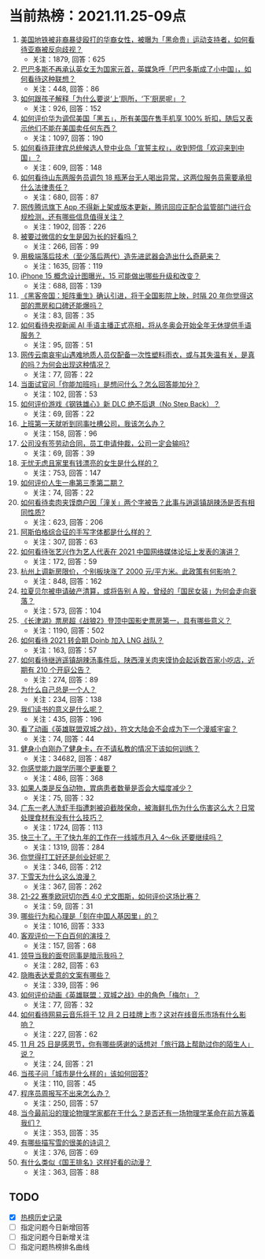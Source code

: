 # 当前热榜：2021.11.25-09点
1. [美国地铁被非裔暴徒殴打的华裔女性，被曝为「黑命贵」运动支持者，如何看待亚裔被反向歧视？](https://www.zhihu.com/question/501138781)
    * 关注：1879, 回答：625
2. [巴巴多斯不再承认英女王为国家元首，英媒急呼「巴巴多斯成了小中国」，如何看待这种联想？](https://www.zhihu.com/question/500722409)
    * 关注：448, 回答：86
3. [如何跟孩子解释「为什么要说‘上’厕所，‘下’厨房呢」？](https://www.zhihu.com/question/501106093)
    * 关注：926, 回答：152
4. [如何评价华为调侃美国「黑五」，所有美国在售手机享 100% 折扣，随后又表示他们不能在美国卖任何东西？](https://www.zhihu.com/question/500998306)
    * 关注：1097, 回答：190
5. [如何看待菲律宾总统候选人登中业岛「宣誓主权」，收到短信「欢迎来到中国」？](https://www.zhihu.com/question/501177599)
    * 关注：609, 回答：148
6. [如何看待山东两服务员调包 18 瓶茅台无人喝出异常，这两位服务员需要承担什么法律责任？](https://www.zhihu.com/question/500892506)
    * 关注：680, 回答：87
7. [网传腾讯旗下 App 不得新上架或版本更新，腾讯回应正配合监管部门进行合规检测，还有哪些信息值得关注？](https://www.zhihu.com/question/501292908)
    * 关注：1902, 回答：226
8. [被要过微信的女生是因为长的好看吗？](https://www.zhihu.com/question/500613155)
    * 关注：266, 回答：99
9. [用极端落后技术（至少落后两代）造先进武器会造出什么奇葩来？](https://www.zhihu.com/question/478170187)
    * 关注：1635, 回答：119
10. [iPhone 15 概念设计图曝光，15 可能做出哪些升级和改变？](https://www.zhihu.com/question/501241765)
    * 关注：688, 回答：139
11. [《黑客帝国：矩阵重生》确认引进，将于全国影院上映，时隔 20 年你觉得这部的票房和口碑还能爆吗？](https://www.zhihu.com/question/501056268)
    * 关注：83, 回答：35
12. [如何看待央视新闻 AI 手语主播正式亮相，将从冬奥会开始全年无休提供手语服务？](https://www.zhihu.com/question/501336223)
    * 关注：95, 回答：51
13. [网传云南哀牢山遇难地质人员仅配备一次性塑料雨衣，或与其失温有关，是真的吗？为何会出现这种情况？](https://www.zhihu.com/question/501150344)
    * 关注：77, 回答：22
14. [当面试官问「你能加班吗」是想问什么？怎么回答能加分？](https://www.zhihu.com/question/499229089)
    * 关注：102, 回答：53
15. [如何评价游戏《钢铁雄心》新 DLC 绝不后退（No Step Back）？](https://www.zhihu.com/question/501129988)
    * 关注：69, 回答：22
16. [上班第一天就听到同事吐槽公司，我该怎么办？](https://www.zhihu.com/question/491853906)
    * 关注：158, 回答：96
17. [公司没有签劳动合同，员工申请仲裁，公司一定会输吗?](https://www.zhihu.com/question/500865462)
    * 关注：69, 回答：39
18. [无忧无虑且家里有钱漂亮的女生是什么样的？](https://www.zhihu.com/question/369021998)
    * 关注：753, 回答：147
19. [如何评价人生一串第三季第二期？](https://www.zhihu.com/question/501347707)
    * 关注：74, 回答：22
20. [如何看待卖肉夹馍商户因「潼关」两个字被告？此事与逍遥镇胡辣汤是否有相同性质?](https://www.zhihu.com/question/501098535)
    * 关注：623, 回答：206
21. [阿斯伯格综合征的手写字体都是什么样的？](https://www.zhihu.com/question/427380255)
    * 关注：307, 回答：63
22. [如何看待张艺兴作为艺人代表在 2021 中国网络媒体论坛上发表的演讲？](https://www.zhihu.com/question/501301934)
    * 关注：172, 回答：59
23. [杭州上调新房限价，个别板块涨了 2000 元/平方米。此政策有何影响？](https://www.zhihu.com/question/500937937)
    * 关注：848, 回答：162
24. [拉夏贝尔被申请破产清算，或将告别 A 股，曾经的「国民女装」为何会走向衰落？](https://www.zhihu.com/question/501088802)
    * 关注：573, 回答：104
25. [《长津湖》票房超《战狼2》登顶中国影史票房第一，具有哪些意义？](https://www.zhihu.com/question/500714490)
    * 关注：1190, 回答：502
26. [如何看待 2021 转会期 Doinb 加入 LNG 战队？](https://www.zhihu.com/question/500652422)
    * 关注：163, 回答：57
27. [如何看待继逍遥镇胡辣汤事件后，陕西潼关肉夹馍协会起诉数百家小吃店，近期有 210 个开庭公告？](https://www.zhihu.com/question/501235190)
    * 关注：274, 回答：89
28. [为什么自己总是一个人？](https://www.zhihu.com/question/495160153)
    * 关注：234, 回答：138
29. [我们读书的意义是什么呢？](https://www.zhihu.com/question/499129635)
    * 关注：435, 回答：196
30. [看了动画《英雄联盟双城之战》，符文大陆会不会成为下一个漫威宇宙？](https://www.zhihu.com/question/499364068)
    * 关注：74, 回答：44
31. [健身小白刚办了健身卡，在不请私教的情况下该如何训练？](https://www.zhihu.com/question/315892465)
    * 关注：34682, 回答：487
32. [你感觉能力跟学历哪个更重要？](https://www.zhihu.com/question/497552777)
    * 关注：486, 回答：368
33. [如果人类是反刍动物，胃病患者数量是否会大幅度减少？](https://www.zhihu.com/question/496418756)
    * 关注：75, 回答：32
34. [广东一老人洗虾手指遭刺被迫截肢保命，被海鲜扎伤为什么伤害这么大？日常处理食材有没有什么技巧？](https://www.zhihu.com/question/500889984)
    * 关注：1724, 回答：113
35. [快三十了，干了快九年的工作在一线城市月入 4～6k 还要继续吗？](https://www.zhihu.com/question/500698069)
    * 关注：1319, 回答：284
36. [你觉得打工好还是创业好呢？](https://www.zhihu.com/question/492063575)
    * 关注：346, 回答：212
37. [下雪天为什么这么浪漫？](https://www.zhihu.com/question/266462404)
    * 关注：367, 回答：262
38. [21-22 赛季欧冠切尔西 4:0 尤文图斯，如何评价这场比赛？](https://www.zhihu.com/question/501133461)
    * 关注：59, 回答：31
39. [哪些行为和心理是「刻在中国人基因里」的？](https://www.zhihu.com/question/499302021)
    * 关注：1016, 回答：333
40. [客观评价一下白百何的演技？](https://www.zhihu.com/question/58843765)
    * 关注：157, 回答：68
41. [领导当我的面夸同事是暗示我吗？](https://www.zhihu.com/question/500622421)
    * 关注：282, 回答：63
42. [隐晦表达爱意的文案有哪些？](https://www.zhihu.com/question/489364707)
    * 关注：339, 回答：96
43. [如何评价动画《英雄联盟：双城之战》中的角色「梅尔」？](https://www.zhihu.com/question/499027801)
    * 关注：77, 回答：32
44. [如何看待网易云音乐将于 12 月 2 日挂牌上市？这对在线音乐市场有什么影响？](https://www.zhihu.com/question/500928888)
    * 关注：227, 回答：62
45. [11 月 25 日是感恩节，你有哪些感谢的话想对「旅行路上帮助过你的陌生人」说？](https://www.zhihu.com/question/494873539)
    * 关注：24, 回答：21
46. [当孩子问「城市是什么样的」该如何回答?](https://www.zhihu.com/question/500643839)
    * 关注：110, 回答：45
47. [程序员周报写不出来怎么办？](https://www.zhihu.com/question/495754023)
    * 关注：250, 回答：57
48. [当今最前沿的理论物理学家都在干什么？是否还有一场物理学革命在前方等着我们？](https://www.zhihu.com/question/499914286)
    * 关注：353, 回答：35
49. [有哪些描写雪的很美的诗词？](https://www.zhihu.com/question/302508179)
    * 关注：376, 回答：69
50. [有什么类似《国王排名》这样好看的动漫？](https://www.zhihu.com/question/497075886)
    * 关注：363, 回答：88
## TODO
* [x] [热榜历史记录](hot_history/AllHot.md)
* [ ] 指定问题今日新增回答
* [ ] 指定问题今日新增关注
* [ ] 指定问题热榜排名曲线
